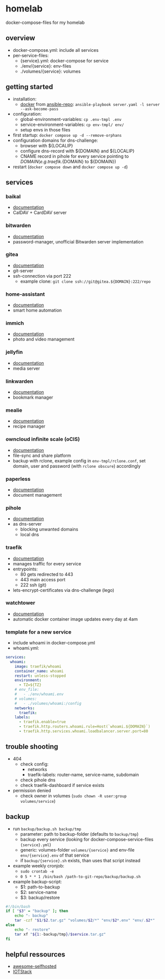 # homelab
docker-compose-files for my homelab

## overview
* docker-compose.yml: include all services
* per-service-files:
    * {service}.yml: docker-compose for service
    * ./env/{service}: env-files
    * ./volumes/{service}: volumes

## getting started
* installation:
    * [docker](https://docs.docker.com/manuals/) from [ansible-repo](https://github.com/Picole9/ansible): `ansible-playbook server.yaml -l server --ask-become-pass`
* configuration:
    * global-environment-variables: `cp .env-tmpl .env`
    * service-environment-variables: `cp env-tmpl/ env/`
    * setup envs in those files
* first startup: `docker compose up -d --remove-orphans`
* configuration domains for dns-challenge:
    * browser with ${LOCALIP}
    * configure dns-record with ${DOMAIN} and ${LOCALIP}
    * CNAME record in pihole for every service pointing to ${DOMAIN} (e.g. traefik.${DOMAIN} to ${DOMAIN})
* restart (`docker compose down` and `docker compose up -d`)

## services

### baikal
* [documentation](https://sabre.io/baikal/)
* CalDAV + CardDAV server

### bitwarden
* [documentation](https://github.com/dani-garcia/vaultwarden/wiki)
* password-manager, unofficial Bitwarden server implementation

### gitea
* [documentation](https://docs.gitea.com/)
* git-server
* ssh-connection via port 222
    * example clone: `git clone ssh://git@gitea.${DOMAIN}:222/repo`

### home-assistant
* [documentation](https://www.home-assistant.io/)
* smart home automation

### immich
* [documentation](https://immich.app/docs/overview/introduction)
* photo and video management

### jellyfin
* [documentation](https://jellyfin.org/docs/)
* media server

### linkwarden
* [documentation](https://docs.linkwarden.app/)
* bookmark manager

### mealie
* [documentation](https://mealie.io/)
* recipe manager

### owncloud infinite scale (oCIS)
* [documentation](https://owncloud.dev/ocis/)
* file-sync and share platform
* backup with rclone, example config in `env-tmpl/rclone.conf`, set domain, user and password (with `rclone obscure`) accordingly

### paperless
* [documentation](https://docs.paperless-ngx.com/)
* document management

### pihole
* [documentation](https://pi-hole.net/)
* as dns-server
    * blocking unwanted domains
    * local dns

### traefik
* [documentation](https://doc.traefik.io/traefik/)
* manages traffic for every service
* entrypoints:
    * 80 gets redirected to 443
    * 443 main access port
    * 222 ssh (git)
* lets-encrypt-certificates via dns-challenge (lego)

### watchtower
* [documentation](https://containrrr.dev/watchtower/)
* automatic docker container image updates every day at 4am

### template for a new service
* include whoami in docker-compose.yml
* whoami.yml:
```yaml
services:
  whoami:
    image: traefik/whoami
    container_name: whoami
    restart: unless-stopped
    environment:
      - TZ=${TZ}
    # env_file:
    #   - ./env/whoami.env
    # volumes:
    #   - ./volumes/whoami:/config
    networks:
      traefik:
    labels:
      - traefik.enable=true
      - traefik.http.routers.whoami.rule=Host(`whoami.${DOMAIN}`)
      - traefik.http.services.whoami.loadbalancer.server.port=80
```

## trouble shooting
* 404
    * check config:
        * networks
        * traefik-labels: router-name, service-name, subdomain
    * check pihole dns
    * check traefik-dashboard if service exists
* permission denied
    * check owner in volumes (`sudo chown -R user:group volumes/service`)

## backup
* run `backup/backup.sh backup/tmp`
    * parameter: path to backup-folder (defaults to `backup/tmp`)
    * backup every service (looking for docker-compose-service-files  `{service}.yml`)
    * generic: volumes-folder `volumes/{service}` and env-file `env/{service}.env` of that service
    * if `backup/{service}.sh` exists, than uses that script instead
* example weekly cronjob:
    * `sudo crontab -e`
    * `0 5 * * 1 /bin/bash /path-to-git-repo/backup/backup.sh`
* example backup-script:
    * $1: path-to-backup
    * $2: service-name
    * $3: backup/restore
```bash
#!/bin/bash
if [ "$3" = "backup" ]; then
    echo "- backup"
    tar -czf "$1/$2.tar.gz" "volumes/$2/*" "env/$2*.env" "env/.$2*"
else
    echo "- restore"
    tar xf "${1:-backup/tmp}/$service.tar.gz"
fi
```

## helpful ressources
* [awesome-selfhosted](https://github.com/awesome-selfhosted/awesome-selfhosted)
* [IOTStack](https://sensorsiot.github.io/IOTstack/)
